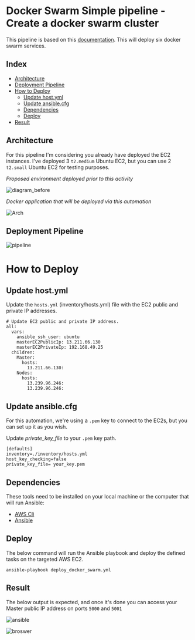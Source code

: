# Docker Swarm Simple pipeline - Create a docker swarm cluster

This pipeline is based on this [documentation](https://medium.com/@lessandro.ugulino/docker-swarm-part-5-d7ccccb98ff8). This will deploy six docker swarm services.

## Index

- [Architecture](#Architecture)
- [Deployment Pipeline](#deploy)
- [How to Deploy](#howto)
  - [Update host.yml](#update)
  - [Update ansible.cfg](#update-ansible)
  - [Dependencies](#Dependencies)
  - [Deploy](#Deploy)
- [Result](#Result)

<a name="Architecture"></a>

## Architecture

For this pipeline I'm considering you already have deployed the EC2 instances. I've deployed 3 `t2.medium` Ubuntu EC2, but you can use 2 `t2.small` Ubuntu EC2 for testing purposes.

_Proposed environment deployed prior to this activity_

![diagram_before](img/diagram_before.png)

_Docker application that will be deployed via this automation_

![Arch](img/docker-swarm.png)

<a name="deploy"></a>

## Deployment Pipeline

![pipeline](img/pipeline.png)

<a name="howto"></a>

# How to Deploy

<a name="update"></a>

## Update host.yml

Update the `hosts.yml` (inventory/hosts.yml) file with the EC2 public and private IP addresses.

```hcl
# Update EC2 public and private IP address.
all:
  vars:
    ansible_ssh_user: ubuntu
    masterEC2PublicIp: 13.211.66.130
    masterEC2PrivateIp: 192.168.49.25
  children:
    Master:
      hosts:
        13.211.66.130:
    Nodes:
      hosts:
        13.239.96.246:
        13.239.96.246:
```

<a name="update-ansible"></a>

## Update ansible.cfg

For this automation, we're using a `.pem` key to connect to the EC2s, but you can set up it as you wish.

Update _private_key_file_ to your `.pem` key path.

```hcl
[defaults]
inventory=./inventory/hosts.yml
host_key_checking=false
private_key_file= your_key.pem
```

<a name="Dependencies"></a>

## Dependencies

These tools need to be installed on your local machine or the computer that will run Ansible:

- <a href="https://docs.aws.amazon.com/cli/latest/userguide/cli-chap-install.html">AWS Cli</a>
- <a href="https://docs.ansible.com/ansible/latest/installation_guide/intro_installation.html#installing-ansible-on-macos">Ansible</a>

<a name="Deploy"></a>

## Deploy

The below command will run the Ansible playbook and deploy the defined tasks on the targeted AWS EC2.

```
ansible-playbook deploy_docker_swarm.yml
```

<a name="Result"></a>

## Result

The below output is expected, and once it's done you can access your Master public IP address on ports `5000` and `5001`

![ansible](img/ansible.png)

![broswer](img/broswer.png)
